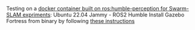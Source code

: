 Testing on a [docker container built on ros:humble-perception for Swarm-SLAM expriments](https://github.com/lajoiepy/cslam_experiments/blob/main/docker/Dockerfile.lidar):
Ubuntu 22.04 Jammy - ROS2 Humble
Install Gazebo Fortress from binary by following [these instructions](https://gazebosim.org/docs/fortress/install_ubuntu/)

